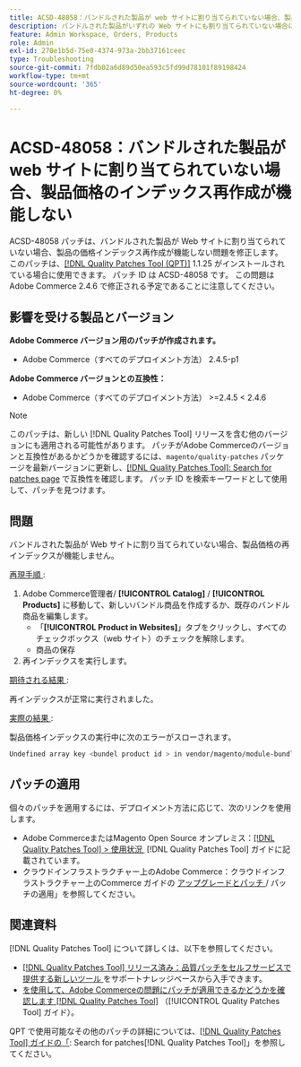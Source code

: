 ```yaml
---
title: ACSD-48058：バンドルされた製品が web サイトに割り当てられていない場合、製品価格のインデックス再作成が機能しない
description: バンドルされた製品がいずれの Web サイトにも割り当てられていない場合に製品の価格の再インデックスが機能しないAdobe Commerceの問題を修正するには、ACSD-48058 パッチを適用してください。
feature: Admin Workspace, Orders, Products
role: Admin
exl-id: 270e1b5d-75e0-4374-973a-2bb37161ceec
type: Troubleshooting
source-git-commit: 7fdb02a6d89d50ea593c5fd99d78101f89198424
workflow-type: tm+mt
source-wordcount: '365'
ht-degree: 0%

---
```


# ACSD-48058：バンドルされた製品が web サイトに割り当てられていない場合、製品価格のインデックス再作成が機能しない

ACSD-48058 パッチは、バンドルされた製品が Web サイトに割り当てられていない場合、製品の価格インデックス再作成が機能しない問題を修正します。 このパッチは、[[!DNL Quality Patches Tool (QPT)]](https://experienceleague.adobe.com/ja/docs/commerce-operations/tools/quality-patches-tool/quality-patches-tool-to-self-serve-quality-patches) 1.1.25 がインストールされている場合に使用できます。 パッチ ID は ACSD-48058 です。 この問題はAdobe Commerce 2.4.6 で修正される予定であることに注意してください。

## 影響を受ける製品とバージョン

**Adobe Commerce バージョン用のパッチが作成されます。**

* Adobe Commerce（すべてのデプロイメント方法） 2.4.5-p1

**Adobe Commerce バージョンとの互換性：**

* Adobe Commerce（すべてのデプロイメント方法） >=2.4.5 &lt; 2.4.6

>[!NOTE]
>
>このパッチは、新しい [!DNL Quality Patches Tool] リリースを含む他のバージョンにも適用される可能性があります。 パッチがAdobe Commerceのバージョンと互換性があるかどうかを確認するには、`magento/quality-patches` パッケージを最新バージョンに更新し、[[!DNL Quality Patches Tool]: Search for patches page](https://experienceleague.adobe.com/tools/commerce-quality-patches/index.html?lang=ja) で互換性を確認します。 パッチ ID を検索キーワードとして使用して、パッチを見つけます。

## 問題

バンドルされた製品が Web サイトに割り当てられていない場合、製品価格の再インデックスが機能しません。

<u> 再現手順 </u>:

1. Adobe Commerce管理者/ **[!UICONTROL Catalog]** / **[!UICONTROL Products]** に移動して、新しいバンドル商品を作成するか、既存のバンドル商品を編集します。
   * 「**[!UICONTROL Product in Websites]**」タブをクリックし、すべてのチェックボックス（web サイト）のチェックを解除します。
   * 商品の保存
1. 再インデックスを実行します。

<u> 期待される結果 </u>:

再インデックスが正常に実行されました。

<u> 実際の結果 </u>:

製品価格インデックスの実行中に次のエラーがスローされます。

```bash
Undefined array key <bundel product id > in vendor/magento/module-bundle/Model/ResourceModel/Indexer/Price/DisabledProductOptionPriceModifier.php on line 117
```

## パッチの適用

個々のパッチを適用するには、デプロイメント方法に応じて、次のリンクを使用します。

* Adobe CommerceまたはMagento Open Source オンプレミス：[[!DNL Quality Patches Tool] > 使用状況 &#x200B;](/help/tools/quality-patches-tool/usage.md) [!DNL Quality Patches Tool] ガイドに記載されています。
* クラウドインフラストラクチャー上のAdobe Commerce：クラウドインフラストラクチャー上のCommerce ガイドの [&#x200B; アップグレードとパッチ &#x200B;](https://experienceleague.adobe.com/docs/commerce-cloud-service/user-guide/develop/upgrade/apply-patches.html?lang=ja)/ パッチの適用」を参照してください。

## 関連資料

[!DNL Quality Patches Tool] について詳しくは、以下を参照してください。

* [[!DNL Quality Patches Tool]  リリース済み：品質パッチをセルフサービスで提供する新しいツール &#x200B;](https://experienceleague.adobe.com/ja/docs/commerce-operations/tools/quality-patches-tool/quality-patches-tool-to-self-serve-quality-patches) をサポートナレッジベースから入手できます。
* [&#x200B; を使用して、Adobe Commerceの問題にパッチが適用できるかどうかを確認します  [!DNL Quality Patches Tool]](/help/tools/quality-patches-tool/patches-available-in-qpt/check-patch-for-magento-issue-with-magento-quality-patches.md) （[!UICONTROL Quality Patches Tool] ガイド）。


QPT で使用可能なその他のパッチの詳細については、[[!DNL Quality Patches Tool] ガイドの「](https://experienceleague.adobe.com/tools/commerce-quality-patches/index.html?lang=ja): Search for patches[!DNL Quality Patches Tool]」を参照してください。
